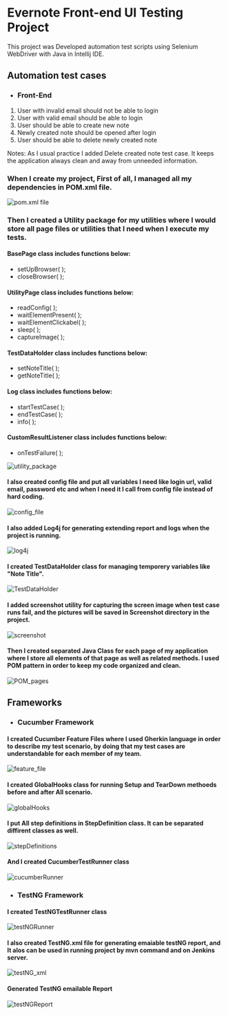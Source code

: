 # Evernote Front-end UI Testing Project
This project was Developed automation test scripts using Selenium WebDriver with Java in Intellij IDE.
## Automation test cases
- ### Front-End
1. User with invalid email should not be able to login
2. User with valid email should be able to login
3. User should be able to create new note
4. Newly created note should be opened after login
5. User should be able to delete newly created note

Notes: As I usual practice I added Delete created note test case. It keeps the application always clean and away from unneeded information. 

### When I create my project, First of all, I managed all my dependencies in POM.xml file.
![pom.xml file](https://user-images.githubusercontent.com/92171994/148689965-4d6c635e-8a16-4950-b150-e33fa3f0f0cb.png)

### Then I created a Utility package for my utilities where I would store all page files or utilities that I need when I execute my tests.
#### BasePage class includes functions below:
* setUpBrowser( );
* closeBrowser( );
#### UtilityPage class includes functions below:
* readConfig( );
* waitElementPresent( );
* waitElementClickabel( );
* sleep( );
* captureImage( );
#### TestDataHolder class includes functions below:
* setNoteTitle( );
* getNoteTitle( );
#### Log class includes functions below:
* startTestCase( );
* endTestCase( );
* info( );
#### CustomResultListener class includes functions below:
* onTestFailure( );

![utility_package](https://user-images.githubusercontent.com/92171994/148690333-ad1a4c67-b9fd-4c72-946d-25c5057ffa42.png)

#### I also created config file and put all variables I need like login url, valid email, password etc and when I need it I call from config file instead of hard coding.
![config_file](https://user-images.githubusercontent.com/92171994/148691152-1939349f-b577-4bb2-82e6-5f724c828254.png)

#### I also added Log4j for generating extending report and logs when the project is running.
![log4j](https://user-images.githubusercontent.com/92171994/148691918-ab6f9d3b-54bf-4ca7-80a8-e40abea5a244.png)

#### I created TestDataHolder class for managing temporery variables like "Note Title".
![TestDataHolder](https://user-images.githubusercontent.com/92171994/148692086-f955f674-a425-4aaf-a1e5-2f987c2a70ad.png)

#### I added screenshot utility for capturing the screen image when test case runs fail, and the pictures will be saved in Screenshot directory in the project.
![screenshot](https://user-images.githubusercontent.com/92171994/148692225-fac3a380-6617-4433-813e-5ef00778d1f5.png)

#### Then  I created separated Java Class for each page of my application where I store all elements of that page as well as related methods. I used POM pattern in order to keep my code organized and clean.
![POM_pages](https://user-images.githubusercontent.com/92171994/148690333-ad1a4c67-b9fd-4c72-946d-25c5057ffa42.png)

## Frameworks

- ### Cucumber Framework
#### I created Cucumber Feature Files where I used Gherkin language in order to describe my test scenario, by doing that my test cases are understandable for each member of my team.
![feature_file](https://user-images.githubusercontent.com/92171994/148692603-2d8c61eb-1de1-45a6-b679-9292c63da68d.png)

#### I created GlobalHooks class for running Setup and TearDown methoeds before and after All scenario.
![globalHooks](https://user-images.githubusercontent.com/92171994/148692745-d68ca74c-9e68-4b97-a7cc-f669f06b222b.png)

#### I put All step definitions in StepDefinition class. It can be separated diffirent classes as well.
![stepDefinitions](https://user-images.githubusercontent.com/92171994/148692737-f8593bf6-39ef-40f1-ac2c-daacc13591d7.png)

#### And I created CucumberTestRunner class
![cucumberRunner](https://user-images.githubusercontent.com/92171994/148694224-76d7ed24-a1bc-465f-82ad-a51673a6b272.png)

- ### TestNG Framework
#### I created TestNGTestRunner class
![testNGRunner](https://user-images.githubusercontent.com/92171994/148693174-48399369-1186-4468-86f3-76b029c88ca7.png)

#### I also created TestNG.xml file for generating emaiable testNG report, and It alos can be used in running project by mvn command and on Jenkins server.
![testNG_xml](https://user-images.githubusercontent.com/92171994/148694153-a2a79d74-c33b-45b6-8dea-32ecdb88544e.png)

#### Generated TestNG emailable Report
![testNGReport](https://user-images.githubusercontent.com/92171994/148693447-5d7243f4-e6ad-4cd7-be13-a0cc36a29c25.png)










